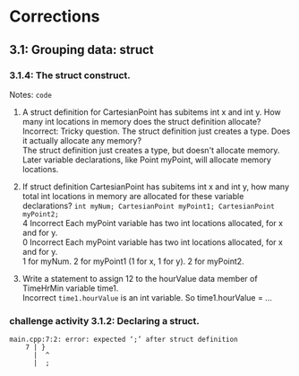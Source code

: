 # Corrections
## 3.1: Grouping data: struct
### 3.1.4: The struct construct.
Notes: ``` code ```
<br>
<p></p>

1) A struct definition for CartesianPoint has subitems int x and int y. 
How many int locations in memory does the struct definition allocate?  <br>
Incorrect: Tricky question. The struct definition just creates a type. Does it actually allocate any memory? <br>
The struct definition just creates a type, but doesn't allocate memory. Later variable declarations, like Point myPoint, will allocate memory locations.<br>


2) If struct definition CartesianPoint has subitems int x and int y, how many total int locations in memory are allocated for these variable declarations?
`
int myNum;
CartesianPoint myPoint1;
CartesianPoint myPoint2;
`<br>
4 Incorrect Each myPoint variable has two int locations allocated, for x and for y.<br>
0 Incorrect Each myPoint variable has two int locations allocated, for x and for y.<br>
1 for myNum. 
2 for myPoint1 (1 for x, 1 for y). 
2 for myPoint2.<br>


4) Write a statement to assign 12 to the hourValue data member of TimeHrMin variable time1.<br>
Incorrect `time1.hourValue` is an int variable. So time1.hourValue = ...<br>


### challenge activity 3.1.2: Declaring a struct.
```Failed to compile
main.cpp:7:2: error: expected ‘;’ after struct definition
    7 | }
      |  ^
      |  ;
```

